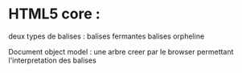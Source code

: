 # HTML5 core : 
 deux types de balises : 
 balises fermantes 
 balises orpheline

 Document object model : 
 une arbre creer par le browser permettant 
 l'interpretation des balises
